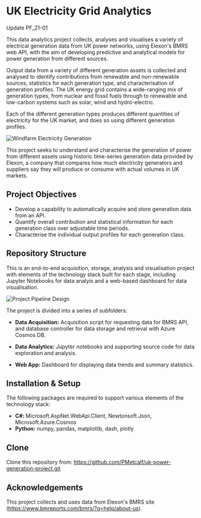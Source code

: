 # UK Electricity Grid Analytics
Update PF_21-01

This data analytics project collects, analyses and visualises a variety of electrical generation data from UK power networks, using Elexon's BMRS web API, with the aim of developing predictive and analytical models for power generation from different sources.

Output data from a variety of different generation assets is collected and analysed to identify contributions from renewable and non-renewable sources, statistics for each generation type, and characterisation of generation profiles. The UK energy grid contains a wide-ranging mix of generation types, from nuclear and fossil fuels through to renewable and low-carbon systems such as solar, wind and hydro-electric. 

Each of the different generation types produces different quantities of electricity for the UK market, and does so using different generation profiles. 

![Windfarm Electricity Generation](https://github.com/PMetcalf/uk-power-generation-project/blob/PF_201001/miscellaneous/windfarm1.jpg)

This project seeks to understand and characterise the generation of power from different assets using historic time-series generation data provided by Elexon, a company that compares how much electricity generators and suppliers say they will produce or consume with actual volumes in UK markets. 

Project Objectives
---

- Develop a capability to automatically acquire and store generation data from an API.
- Quantify overall contribution and statistical information for each generation class over adjustable time periods.
- Characterise the individual output profiles for each generation class.

Repository Structure
---

This is an end-to-end acquisition, storage, analysis and visualisation project with elements of the technology stack built for each stage, including Jupyter Notebooks for data analyis and a web-based dashboard for data visualisation.

![Project Pipeline Design](https://github.com/PMetcalf/uk-power-generation-project/blob/PF_201001/miscellaneous/PF_Project%20Structure_20201201.jpg)

The project is divided into a series of subfolders:

- **Data Acquisition:** Acquisition script for requesting data for BMRS API, and database controller for data storage and retrieval with Azure Cosmos DB.
  
- **Data Analytics:** Jupyter notebooks and supporting source code for data exploration and analysis.

- **Web App:** Dashboard for displaying data trends and summary statistics.

Installation & Setup
---

The following packages are required to support various elements of the technology stack:

- **C#:** Microsoft.AspNet.WebApi.Client, Newtonsoft.Json, Microsoft.Azure.Cosmos
- **Python:** numpy, pandas, matplotlib, dash, plotly

Clone 
---
Clone this repository from: https://github.com/PMetcalf/uk-power-generation-project.git

Acknowledgements
---

This project collects and uses data from Elexon's BMRS site (https://www.bmreports.com/bmrs/?q=help/about-us).
